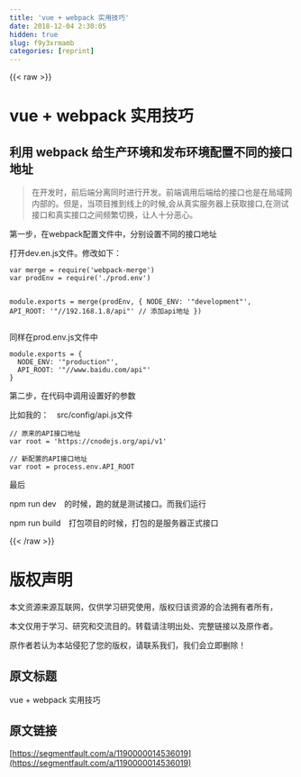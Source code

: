 ```yaml
---
title: 'vue + webpack 实用技巧' 
date: 2018-12-04 2:30:05
hidden: true
slug: f9y3xrmamb
categories: [reprint]
---
```


{{< raw >}}

                    
<h1>vue + webpack 实用技巧</h1>
<h2>利用 webpack 给生产环境和发布环境配置不同的接口地址</h2>
<blockquote>在开发时，前后端分离同时进行开发。前端调用后端给的接口也是在局域网内部的。但是，当项目推到线上的时候,会从真实服务器上获取接口,在测试接口和真实接口之间频繁切换，让人十分恶心。</blockquote>
<p>第一步，在webpack配置文件中，分别设置不同的接口地址</p>
<p>打开dev.en.js文件。修改如下：</p>
<pre><code>var merge = require('webpack-merge')
var prodEnv = require('./prod.env')

module.exports = merge(prodEnv, {
  NODE_ENV: '"development"',
  API_ROOT: '"//192.168.1.8/api"' // 添加api地址
})</code></pre>
<p>同样在prod.env.js文件中</p>
<pre><code>module.exports = {
  NODE_ENV: '"production"',
  API_ROOT: '"//www.baidu.com/api"'
}</code></pre>
<p>第二步，在代码中调用设置好的参数</p>
<p>比如我的：　src/config/api.js文件</p>
<pre><code>// 原来的API接口地址
var root = 'https://cnodejs.org/api/v1'</code></pre>
<pre><code>// 新配置的API接口地址
var root = process.env.API_ROOT</code></pre>
<p>最后</p>
<p>npm run dev　的时候，跑的就是测试接口。而我们运行</p>
<p>npm run build　打包项目的时候，打包的是服务器正式接口</p>

                
{{< /raw >}}

# 版权声明
本文资源来源互联网，仅供学习研究使用，版权归该资源的合法拥有者所有，

本文仅用于学习、研究和交流目的。转载请注明出处、完整链接以及原作者。

原作者若认为本站侵犯了您的版权，请联系我们，我们会立即删除！

## 原文标题
vue + webpack 实用技巧

## 原文链接
[https://segmentfault.com/a/1190000014536019](https://segmentfault.com/a/1190000014536019)

